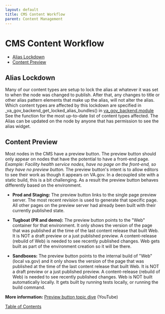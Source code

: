```yaml
---
layout: default
title: CMS Content Workflow
parent: Content Management
---
```


# CMS Content Workflow

* [Alias Lockdown](#alias-lockdown)
* [Content Preview](#content-preview)

## Alias Lockdown

Many of our content types are setup to lock the alias at whatever it was set
to when the node was changed to publish.  After that, any changes to title or
other alias pattern elements that make up the alias, will not alter the alias.
Which content types are affected by this lockdown are specified in
_va_gov_backend_get_locked_alias_bundles() in [va_gov_backend.module](https://github.com/department-of-veterans-affairs/va.gov-cms/blob/main/docroot/modules/custom/va_gov_backend/va_gov_backend.module#L316)  See the function for the most up-to-date list of content types
affected.  The Alias can be updated on the node by anyone that has permission to
see the alias widget.

## Content Preview

Most nodes in the CMS have a preview button.  The preview button should only appear on nodes that have the potential to have a front-end page. *Example: Facility health service nodes, have no page on the front-end, so they have no preview button.*  The preview button's intent is to allow editors to see their work as though it appears on VA.gov.  In a decoupled site with a static build, this is a bit challenging.  As a result the preview button behaves differently based on the environment.

* **Prod and Staging:** The preview button links to the single page preview server.  The most recent revision is used to generate that specific page.  All other pages on the preview server had already been built with their currently published state.

* **Tugboat (PR and demo):** The preview button points to the "Web" container for that environment. It only shows the version of the page that was published at the time
  of the last content release that built Web. It is NOT a draft preview or a just published preview.  A content-release (rebuild of Web) is needed to see recently
  published changes.  Web gets built as part of the environment creation so it will be there.

* **Sandboxes:** The preview button points to the internal build of "Web" (local va.gov) and it only shows the version of the page that was published at the time
  of the last content release that built Web. It is NOT a draft preview or a just published preview.  A content-release (rebuild of Web) is needed to see recently
  published changes. Web is NOT built automatically locally.  It gets built by running tests locally, or running the build command.

**More information:** [Preview button topic dive](https://www.youtube.com/watch?v=_PDtbqQQWyU&ab_channel=VACMSTraining
) (YouTube)

[Table of Contents](../README.md)
